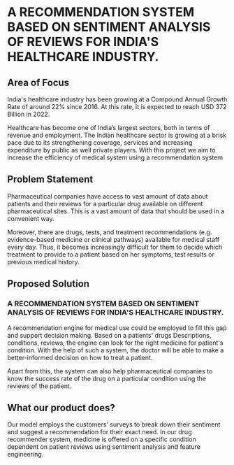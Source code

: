 # A RECOMMENDATION SYSTEM BASED ON SENTIMENT ANALYSIS OF REVIEWS FOR INDIA'S HEALTHCARE INDUSTRY.

## Area of Focus
India's healthcare industry has been growing at a Compound Annual Growth Rate of around 22% since 2016. At this rate, it is expected to reach USD 372 Billion in 2022. 

Healthcare has become one of India’s largest sectors, both in terms of revenue and employment.  The Indian healthcare sector is growing at a brisk pace due to its strengthening coverage, services and increasing expenditure by public as well private players.
With this project we aim to increase the efficiency of  medical system using a recommendation system
 ## Problem Statement 
 Pharmaceutical companies have access to vast amount of data about patients and their reviews for a particular drug available on different pharmaceutical sites. This is a vast amount of data that should be used in a convenient way.  

Moreover, there are drugs, tests, and treatment recommendations (e.g. evidence-based medicine or clinical pathways) available for medical staff every day. Thus, it becomes increasingly difficult for them to decide which treatment to provide to a patient based on her symptoms, test results or previous medical history.



## Proposed Solution
### A RECOMMENDATION SYSTEM BASED ON SENTIMENT ANALYSIS OF REVIEWS FOR INDIA'S HEALTHCARE INDUSTRY.

A recommendation engine for medical use could be employed to fill this gap and support decision making. Based on a patients' drugs Descriptions, conditions, reviews, the engine can look for the right medicine for patient's condition. With the help of such a system, the doctor will be able to make a better-informed decision on how to treat a patient.


Apart from this, the system can also help pharmaceutical companies to know the success rate of the drug on a particular condition using the reviews of the patient. 

## What our product does?
Our model employs the customers’ surveys to break down their sentiment and suggest a recommendation for their exact need. In our drug recommender system, medicine is offered on a specific condition dependent on patient reviews using sentiment analysis and feature engineering. 
